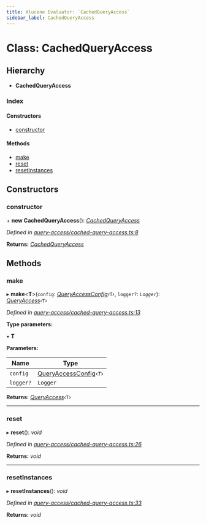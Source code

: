 ```yaml
---
title: Xlucene Evaluator: `CachedQueryAccess`
sidebar_label: CachedQueryAccess
---
```


# Class: CachedQueryAccess

## Hierarchy

* **CachedQueryAccess**

### Index

#### Constructors

* [constructor](cachedqueryaccess.md#constructor)

#### Methods

* [make](cachedqueryaccess.md#make)
* [reset](cachedqueryaccess.md#reset)
* [resetInstances](cachedqueryaccess.md#resetinstances)

## Constructors

###  constructor

\+ **new CachedQueryAccess**(): *[CachedQueryAccess](cachedqueryaccess.md)*

*Defined in [query-access/cached-query-access.ts:8](https://github.com/terascope/teraslice/blob/d3a803c3/packages/xlucene-evaluator/src/query-access/cached-query-access.ts#L8)*

**Returns:** *[CachedQueryAccess](cachedqueryaccess.md)*

## Methods

###  make

▸ **make**<**T**>(`config`: *[QueryAccessConfig](../interfaces/queryaccessconfig.md)‹*`T`*›*, `logger?`: *`Logger`*): *[QueryAccess](queryaccess.md)‹*`T`*›*

*Defined in [query-access/cached-query-access.ts:13](https://github.com/terascope/teraslice/blob/d3a803c3/packages/xlucene-evaluator/src/query-access/cached-query-access.ts#L13)*

**Type parameters:**

▪ **T**

**Parameters:**

Name | Type |
------ | ------ |
`config` | [QueryAccessConfig](../interfaces/queryaccessconfig.md)‹*`T`*› |
`logger?` | `Logger` |

**Returns:** *[QueryAccess](queryaccess.md)‹*`T`*›*

___

###  reset

▸ **reset**(): *void*

*Defined in [query-access/cached-query-access.ts:26](https://github.com/terascope/teraslice/blob/d3a803c3/packages/xlucene-evaluator/src/query-access/cached-query-access.ts#L26)*

**Returns:** *void*

___

###  resetInstances

▸ **resetInstances**(): *void*

*Defined in [query-access/cached-query-access.ts:33](https://github.com/terascope/teraslice/blob/d3a803c3/packages/xlucene-evaluator/src/query-access/cached-query-access.ts#L33)*

**Returns:** *void*

